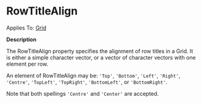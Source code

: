 




<h1 class="heading"><span class="name">RowTitleAlign</span></h1>

Applies To: [Grid](./grid.md)


**Description**


The RowTitleAlign property specifies the alignment of row titles in a Grid. It is either a simple character vector, or a vector of character vectors with one element per row.


An element of RowTitleAlign may be: `'Top'`, `'Bottom'`, `'Left'`, `'Right'`, `'Centre'`, `'TopLeft'`, `'TopRight'`, `'BottomLeft'`, or `'BottomRight'`.


Note that both spellings `'Centre'` and `'Center'` are accepted.



